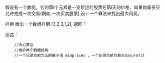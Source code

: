 假设有一个数组，它的第i个元素是一支给定的股票在第i天的价格。如果你最多只允许完成一次交易(例如,一次买卖股票),设计一个算法来找出最大利润。


样例 
给出一个数组样例 [3,2,3,1,2], 返回 1 


思路：
```
	//贪心算法
	//维护两个数据结构
	//一个记录目前为止的最小值 minprices ，一个记录目前的最大maxprofit
```